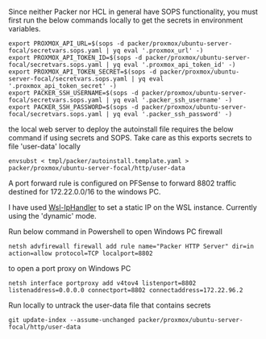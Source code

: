 
Since neither Packer nor HCL in general have SOPS functionality, you must first run the below commands locally to get the secrets in environment variables.

```
export PROXMOX_API_URL=$(sops -d packer/proxmox/ubuntu-server-focal/secretvars.sops.yaml | yq eval '.proxmox_url' -)
export PROXMOX_API_TOKEN_ID=$(sops -d packer/proxmox/ubuntu-server-focal/secretvars.sops.yaml | yq eval '.proxmox_api_token_id' -)
export PROXMOX_API_TOKEN_SECRET=$(sops -d packer/proxmox/ubuntu-server-focal/secretvars.sops.yaml | yq eval '.proxmox_api_token_secret' -)
export PACKER_SSH_USERNAME=$(sops -d packer/proxmox/ubuntu-server-focal/secretvars.sops.yaml | yq eval '.packer_ssh_username' -)
export PACKER_SSH_PASSWORD=$(sops -d packer/proxmox/ubuntu-server-focal/secretvars.sops.yaml | yq eval '.packer_ssh_password' -)
```

the local web server to deploy the autoinstall file requires the below command if using secrets and SOPS.  Take care as this exports secrets to file 'user-data' locally
```
envsubst < tmpl/packer/autoinstall.template.yaml > packer/proxmox/ubuntu-server-focal/http/user-data
```

A port forward rule is configured on PFSense to forward 8802 traffic destined for 172.22.0.0/16 to the windows PC.

I have used [Wsl-IpHandler](https://github.com/wikiped/Wsl-IpHandler) to set a static IP on the WSL instance.  Currently using the 'dynamic' mode.

Run below command in Powershell to open Windows PC firewall
```
netsh advfirewall firewall add rule name="Packer HTTP Server" dir=in action=allow protocol=TCP localport=8802
```

to open a port proxy on Windows PC
```
netsh interface portproxy add v4tov4 listenport=8802 listenaddress=0.0.0.0 connectport=8802 connectaddress=172.22.96.2
```

Run locally to untrack the user-data file that contains secrets
```
git update-index --assume-unchanged packer/proxmox/ubuntu-server-focal/http/user-data
```
